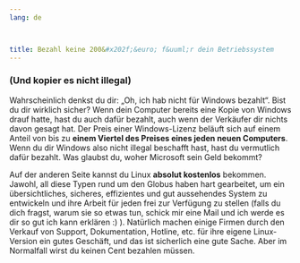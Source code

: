 ```yaml
---
lang: de



title: Bezahl keine 200&#x202f;&euro; f&uuml;r dein Betriebssystem
---
```


<h3>(Und kopier es nicht illegal)</h3>

Wahrscheinlich denkst du dir: „Oh, ich hab nicht f&uuml;r Windows bezahlt“. Bist du dir wirklich sicher? Wenn dein Computer bereits eine Kopie von Windows drauf hatte, hast du auch daf&uuml;r bezahlt, auch wenn der Verk&auml;ufer dir nichts davon gesagt hat. Der Preis einer Windows-Lizenz bel&auml;uft sich auf einem Anteil von bis zu <b>einem Viertel des Preises eines jeden neuen Computers</b>. Wenn du dir Windows also nicht illegal beschafft hast, hast du vermutlich daf&uuml;r bezahlt. Was glaubst du, woher Microsoft sein Geld bekommt?

Auf der anderen Seite kannst du Linux <b>absolut kostenlos</b> bekommen. Jawohl, all diese Typen rund um den Globus haben hart gearbeitet, um ein &uuml;bersichtliches, sicheres, effizientes und gut aussehendes System zu entwickeln und ihre Arbeit f&uuml;r jeden frei zur Verf&uuml;gung zu stellen (falls du dich fragst, warum sie so etwas tun, schick mir eine Mail und ich werde es dir so gut ich kann erkl&auml;ren :) ). Nat&uuml;rlich machen einige Firmen durch den Verkauf von Support, Dokumentation, Hotline, etc. f&uuml;r ihre eigene Linux-Version ein gutes Gesch&auml;ft, und das ist sicherlich eine gute Sache. Aber im Normalfall wirst du keinen Cent bezahlen m&uuml;ssen.




